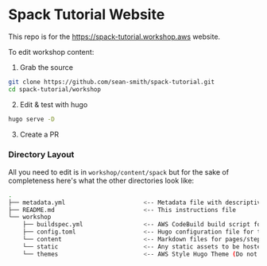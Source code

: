 # Spack Tutorial Website

This repo is for the https://spack-tutorial.workshop.aws website.

To edit workshop content:

1. Grab the source

```bash
git clone https://github.com/sean-smith/spack-tutorial.git
cd spack-tutorial/workshop
```

2. Edit & test with hugo

```bash
hugo serve -D
```

3. Create a PR

### Directory Layout

All you need to edit is in `workshop/content/spack` but for the sake of completeness here's what the other directories look like:

```bash
.
├── metadata.yml                      <-- Metadata file with descriptive information about the workshop
├── README.md                         <-- This instructions file
└── workshop                          
    ├── buildspec.yml                 <-- AWS CodeBuild build script for building the workshop website (Note this is being deprecated in favour of automated builds within the workshops.aws platform. You shouldn\'t need to touch this file)
    ├── config.toml                   <-- Hugo configuration file for the workshop website
    └── content                       <-- Markdown files for pages/steps in workshop
    └── static                        <-- Any static assets to be hosted alongside the workshop (ie. images, scripts, documents, etc)
    └── themes                        <-- AWS Style Hugo Theme (Do not edit!)
```
